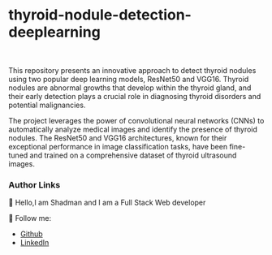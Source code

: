 # thyroid-nodule-detection-deeplearning

  

<br/>

This repository presents an innovative approach to detect thyroid nodules using two popular deep learning models, ResNet50 and VGG16. Thyroid nodules are abnormal growths that develop within the thyroid gland, and their early detection plays a crucial role in diagnosing thyroid disorders and potential malignancies.

The project leverages the power of convolutional neural networks (CNNs) to automatically analyze medical images and identify the presence of thyroid nodules. The ResNet50 and VGG16 architectures, known for their exceptional performance in image classification tasks, have been fine-tuned and trained on a comprehensive dataset of thyroid ultrasound images.
<br/>




### Author Links  

👋 Hello,I am Shadman and I am a Full Stack Web developer  

🚀 Follow me:  


  - [Github](https://github.com/sakibshadman19)
  - [LinkedIn](https://www.linkedin.com/in/shadmansakib1/)

  


<!-- all link is here -->


